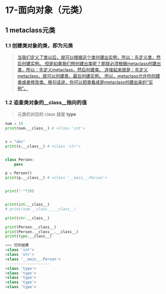 # 17-面向对象（元类）

## 1 metaclass元类

### 1.1 创建类对象的类，即为元类

> [当我们定义了类以后，就可以根据这个类创建出实例，所以：先定义类，然后创建实例。
> 但是如果我们想创建出类呢？那就必须根据metaclass创建出类，所以：先定义metaclass，然后创建类。
> 连接起来就是：先定义metaclass，就可以创建类，最后创建实例。
> 所以，metaclass允许你创建类或者修改类。换句话说，你可以把类看成是metaclass创建出来的“实例”。](https://www.liaoxuefeng.com/wiki/897692888725344/923030550637312)

### 1.2 追查类对象的__class__指向的值

> 元类的对应的 class 就是 **type**

```python
num = 10
print(num.__class__) # <class 'int'>


s = "abc"
print(s.__class__) # <class 'str'>


class Person:
    pass

p = Person()
print(p.__class__) # <class '__main__.Person'>


print("-"*20)


print(int.__class__)
# print(num.__class__.__class__)

print(str.__class__)

print(Person.__class__)
print(Person.__class__.__class__)
print(type.__class__)

>>> 打印结果
<class 'int'>
<class 'str'>
<class '__main__.Person'>
--------------------
<class 'type'>
<class 'type'>
<class 'type'>
<class 'type'>
<class 'type'>
```

